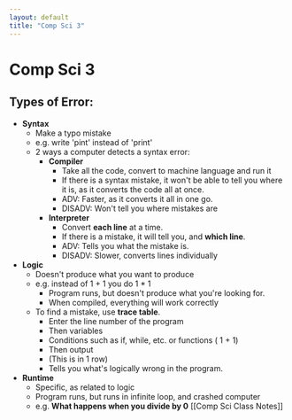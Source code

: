 ```yaml
---
layout: default
title: "Comp Sci 3"
---
```

# Comp Sci 3

## Types of Error:
- **Syntax**
	- Make a typo mistake
	- e.g. write 'pint' instead of 'print'
	- 2 ways a computer detects a syntax error:
		- **Compiler**
			- Take all the code, convert to machine language and run it
			- If there is a syntax mistake, it won't be able to tell you where it is, as it converts the code all at once.
			- ADV: Faster, as it converts it all in one go.
			- DISADV: Won't tell you where mistakes are
		- **Interpreter**
			- Convert **each line** at a time.
			- If there is a mistake, it will tell you, and **which line**.
			- ADV: Tells you what the mistake is.
			- DISADV: Slower, converts lines individually
- **Logic**
	- Doesn't produce what you want to produce
	- e.g. instead of 1 + 1 you do 1 * 1
		- Program runs, but doesn't produce what you're looking for.
		- When compiled, everything will work correctly
	- To find a mistake, use **trace table**.
		- Enter the line number of the program
		- Then variables
		- Conditions such as if, while, etc. or functions ( 1 + 1)
		- Then output
		- (This is in 1 row)
		- Tells you what's logically wrong in the program.
- **Runtime**
	- Specific, as related to logic
	- Program runs, but runs in infinite loop, and crashed computer
	- e.g. **What happens when you divide by 0**
[[Comp Sci Class Notes]]

